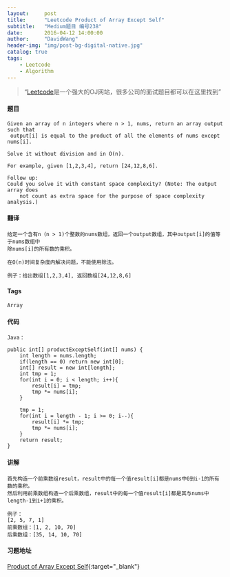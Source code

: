 ```yaml
---
layout:     post
title:      "Leetcode Product of Array Except Self"
subtitle:   "Medium题目 编号238"
date:       2016-04-12 14:00:00
author:     "DavidWang"
header-img: "img/post-bg-digital-native.jpg"
catalog: true
tags:
    - Leetcode
    - Algorithm
---
```


> “[Leetcode](https://leetcode.com/)是一个强大的OJ网站，很多公司的面试题目都可以在这里找到”

#### 题目

```
Given an array of n integers where n > 1, nums, return an array output such that
 output[i] is equal to the product of all the elements of nums except nums[i].

Solve it without division and in O(n).

For example, given [1,2,3,4], return [24,12,8,6].

Follow up:
Could you solve it with constant space complexity? (Note: The output array does
    not count as extra space for the purpose of space complexity analysis.)
```

#### 翻译

```
给定一个含有n（n > 1)个整数的nums数组，返回一个output数组，其中output[i]的值等于nums数组中
除nums[i]的所有数的乘积。

在O(n)时间复杂度内解决问题，不能使用除法。

例子：给出数组[1,2,3,4], 返回数组[24,12,8,6]
```

#### Tags

`Array`

#### 代码

```
Java：

public int[] productExceptSelf(int[] nums) {
    int length = nums.length;
    if(length == 0) return new int[0];
    int[] result = new int[length];
    int tmp = 1;
    for(int i = 0; i < length; i++){
        result[i] = tmp;
        tmp *= nums[i];
    }

    tmp = 1;
    for(int i = length - 1; i >= 0; i--){
        result[i] *= tmp;
        tmp *= nums[i];
    }
    return result;
}

```

#### 讲解

```
首先构造一个前乘数组result，result中的每一个值result[i]都是nums中0到i-1的所有数的乘积。
然后利用前乘数组构造一个后乘数组，result中的每一个值result[i]都是其与nums中length-1到i+1的乘积。

例子：
[2, 5, 7, 1]
前乘数组：[1, 2, 10, 70]
后乘数组：[35, 14, 10, 70]
```

#### 习题地址

[Product of Array Except Self](https://leetcode.com/problems/product-of-array-except-self/){:target="_blank"}
